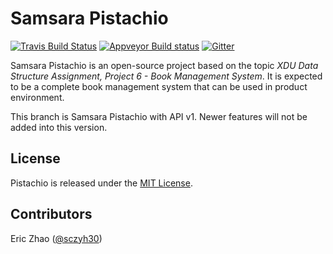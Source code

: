 # Samsara Pistachio
[![Travis Build Status](https://travis-ci.org/0x5f3759df-Hacker/pistachio.svg?branch=api_v1)](https://travis-ci.org/0x5f3759df-Hacker/pistachio)
[![Appveyor Build status](https://ci.appveyor.com/api/projects/status/1gkcmw72qgykofmj/branch/dev?svg=true)](https://ci.appveyor.com/project/sczyh30/pistachio/branch/dev)
[![Gitter](https://badges.gitter.im/Join%20Chat.svg)](https://gitter.im/0x5f3759df-Hacker/pistachio)

Samsara Pistachio is an open-source project based on the topic *XDU Data Structure Assignment, Project 6 - Book Management System*.
It is expected to be a complete book management system that can be used in product environment.

This branch is Samsara Pistachio with API v1. Newer features will not be added into this version.

## License
Pistachio is released under the [MIT License][].

## Contributors
Eric Zhao ([@sczyh30](https://github.com/sczyh30))



[MIT License]: https://opensource.org/licenses/MIT
